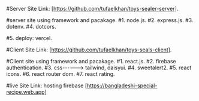 #Server Site Link: [https://github.com/tufaelkhan/toys-sealer-server].

#server site using framework and pacakage.
#1. node.js.
#2. express.js.
#3. dotenv.
#4. dotcors.

#5. deploy: vercel.


#Client Site Link: [https://github.com/tufaelkhan/toys-seals-client].

#Client site using framework and pacakage.
#1. react.js.
#2. firebase authentication.
#3. css------> tailwind, daisyui.
#4. sweetalert2.
#5. react icons.
#6. react router dom.
#7. react rating.

#live Site Link: hosting firebase [https://bangladeshi-special-recipe.web.app]
